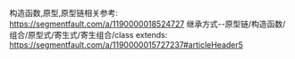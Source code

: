 构造函数,原型,原型链相关参考:
https://segmentfault.com/a/1190000018524727
继承方式--原型链/构造函数/组合/原型式/寄生式/寄生组合/class extends:
https://segmentfault.com/a/1190000015727237#articleHeader5
